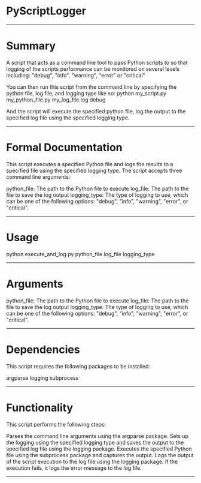 # PyScriptLogger
----------------------------------------------------------------------------------------------------------------------------------------------------
# Summary

A script that acts as a command line tool to pass Python scripts to so that logging of the scripts performance can be monitored on several levels including: "debug", "info", "warning", "error" or "critical"

You can then run this script from the command line by specifying the python file, log file, and logging type like so:
python my_script.py my_python_file.py my_log_file.log debug

And the script will execute the specified python file, log the output to the specified log file using the specified logging type.

----------------------------------------------------------------------------------------------------------------------------------------------------

# Formal Documentation

This script executes a specified Python file and logs the results to a specified file using the specified logging type. The script accepts three command line arguments:

python_file: The path to the Python file to execute
log_file: The path to the file to save the log output
logging_type: The type of logging to use, which can be one of the following options: "debug", "info", "warning", "error", or "critical".

----------------------------------------------------------------------------------------------------------------------------------------------------

# Usage
python execute_and_log.py python_file log_file logging_type

----------------------------------------------------------------------------------------------------------------------------------------------------

# Arguments
python_file: The path to the Python file to execute
log_file: The path to the file to save the log output
logging_type: The type of logging to use, which can be one of the following options: "debug", "info", "warning", "error", or "critical".

----------------------------------------------------------------------------------------------------------------------------------------------------

# Dependencies
This script requires the following packages to be installed:

argparse
logging
subprocess

----------------------------------------------------------------------------------------------------------------------------------------------------

# Functionality
This script performs the following steps:

Parses the command line arguments using the argparse package.
Sets up the logging using the specified logging type and saves the output to the specified log file using the logging package.
Executes the specified Python file using the subprocess package and captures the output.
Logs the output of the script execution to the log file using the logging package. If the execution fails, it logs the error message to the log file.

----------------------------------------------------------------------------------------------------------------------------------------------------
